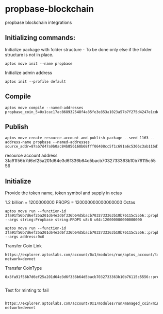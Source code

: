 # propbase-blockchain

propbase blockchain integrations

## Initializing commands:

Initialize package with folder structure - To be done only else if the folder structure is not in place.

```
aptos move init --name propbase

```

Initialize admin address

```
aptos init --profile default
```

## Compile

```
aptos move compile --named-addresses propbase_coin_5=0x1cac17ac868932548f4a85fe3e853a1023a57b7f275d4247e1cded85d40b3c3d
```

## Publish

```
aptos move create-resource-account-and-publish-package --seed 1163 --address-name propbase --named-addresses source_addr=87ab7d47a9b0ac84b856168b68fff06408cc5f1c691a6c5366c3ab116d76d93c
```

resource account address 3fa91f56b7d6ef25a201d64e3d6f336b64d5bacb7032733363b10b76115c5556

## Initialize

Provide the token name, token symbol and supply in octas

1.2 billion = 1200000000 PROPS = 120000000000000000 Octas

```
aptos move run --function-id 3fa91f56b7d6ef25a201d64e3d6f336b64d5bacb7032733363b10b76115c5556::propbase_coin::initialize --args string:Propbase string:PROPS u8:8 u64:120000000000000000
```

```
aptos move run --function-id 3fa91f56b7d6ef25a201d64e3d6f336b64d5bacb7032733363b10b76115c5556::propbase_coin::set_admin --args address:0x0
```

Transfer Coin Link

```
https://explorer.aptoslabs.com/account/0x1/modules/run/aptos_account/transfer_coins?network=devnet

```

Transfer CoinType

```
0x3fa91f56b7d6ef25a201d64e3d6f336b64d5bacb7032733363b10b76115c5556::propbase_coin::PropCoin


```

Test for minting to fail

```

https://explorer.aptoslabs.com/account/0x1/modules/run/managed_coin/mint?network=devnet

```

